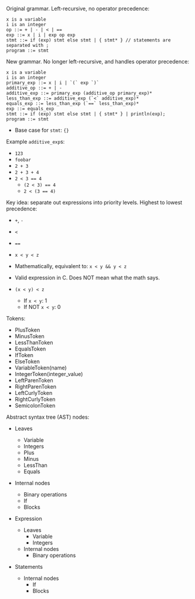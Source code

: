 Original grammar.  Left-recursive, no operator precedence:

```
x is a variable
i is an integer
op ::= + | - | < | ==
exp ::= x | i | exp op exp
stmt ::= if (exp) stmt else stmt | { stmt* } // statements are separated with ;
program ::= stmt
```

New grammar.  No longer left-recursive, and handles operator precedence:
```
x is a variable
i is an integer
primary_exp ::= x | i | `(` exp `)`
additive_op ::= + | -
additive_exp ::= primary_exp (additive_op primary_exp)*
less_than_exp ::= additive_exp (`<` additive_exp)*
equals_exp ::= less_than_exp (`==` less_than_exp)*
exp ::= equals_exp
stmt ::= if (exp) stmt else stmt | { stmt* } | println(exp);
program ::= stmt
```

- Base case for `stmt`: `{}`

Example `additive_exp`s:
- `123`
- `foobar`
- `2 + 3`
- `2 + 3 + 4`
- `2 < 3 == 4`
    - `(2 < 3) == 4`
    - `2 < (3 == 4)`

Key idea: separate out expressions into priority levels.
Highest to lowest precedence:
- `+`, `-`
- `<`
- `==`

- `x < y < z`
- Mathematically, equivalent to: `x < y && y < z`
- Valid expression in C.  Does NOT mean what the math says.
- `(x < y) < z`
    - If `x < y`: 1
    - If NOT `x < y`: 0

Tokens:
- PlusToken
- MinusToken
- LessThanToken
- EqualsToken
- IfToken
- ElseToken
- VariableToken(name)
- IntegerToken(integer_value)
- LeftParenToken
- RightParenToken
- LeftCurlyToken
- RightCurlyToken
- SemicolonToken


Abstract syntax tree (AST) nodes:
- Leaves
    - Variable
    - Integers
    - Plus
    - Minus
    - LessThan
    - Equals
- Internal nodes
    - Binary operations
    - If
    - Blocks

- Expression
    - Leaves
        - Variable
        - Integers
    - Internal nodes
        - Binary operations
- Statements
    - Internal nodes
        - If
        - Blocks

